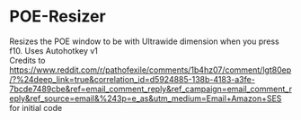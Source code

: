 # POE-Resizer
Resizes the POE window to be with Ultrawide dimension when you press f10. Uses Autohotkey v1  
Credits to https://www.reddit.com/r/pathofexile/comments/1b4hz07/comment/lgt80ep/?%24deep_link=true&correlation_id=d5924885-138b-4183-a3fe-7bcde7489cbe&ref=email_comment_reply&ref_campaign=email_comment_reply&ref_source=email&%243p=e_as&utm_medium=Email+Amazon+SES for initial code
